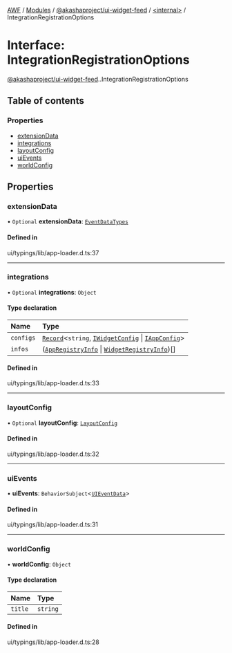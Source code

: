 [AWF](../README.md) / [Modules](../modules.md) / [@akashaproject/ui-widget-feed](../modules/akashaproject_ui_widget_feed.md) / [<internal\>](../modules/akashaproject_ui_widget_feed._internal_.md) / IntegrationRegistrationOptions

# Interface: IntegrationRegistrationOptions

[@akashaproject/ui-widget-feed](../modules/akashaproject_ui_widget_feed.md).[<internal>](../modules/akashaproject_ui_widget_feed._internal_.md).IntegrationRegistrationOptions

## Table of contents

### Properties

- [extensionData](akashaproject_ui_widget_feed._internal_.IntegrationRegistrationOptions.md#extensiondata)
- [integrations](akashaproject_ui_widget_feed._internal_.IntegrationRegistrationOptions.md#integrations)
- [layoutConfig](akashaproject_ui_widget_feed._internal_.IntegrationRegistrationOptions.md#layoutconfig)
- [uiEvents](akashaproject_ui_widget_feed._internal_.IntegrationRegistrationOptions.md#uievents)
- [worldConfig](akashaproject_ui_widget_feed._internal_.IntegrationRegistrationOptions.md#worldconfig)

## Properties

### extensionData

• `Optional` **extensionData**: [`EventDataTypes`](../modules/akashaproject_ui_widget_feed._internal_.md#eventdatatypes)

#### Defined in

ui/typings/lib/app-loader.d.ts:37

___

### integrations

• `Optional` **integrations**: `Object`

#### Type declaration

| Name | Type |
| :------ | :------ |
| `configs` | [`Record`](../modules/akashaproject_ui_widget_feed._internal_.md#record)<`string`, [`IWidgetConfig`](akashaproject_ui_widget_feed._internal_.IWidgetConfig.md) \| [`IAppConfig`](akashaproject_ui_widget_feed._internal_.IAppConfig.md)\> |
| `infos` | ([`AppRegistryInfo`](akashaproject_ui_widget_feed._internal_.AppRegistryInfo.md) \| [`WidgetRegistryInfo`](akashaproject_ui_widget_feed._internal_.WidgetRegistryInfo.md))[] |

#### Defined in

ui/typings/lib/app-loader.d.ts:33

___

### layoutConfig

• `Optional` **layoutConfig**: [`LayoutConfig`](akashaproject_ui_widget_feed._internal_.LayoutConfig.md)

#### Defined in

ui/typings/lib/app-loader.d.ts:32

___

### uiEvents

• **uiEvents**: `BehaviorSubject`<[`UIEventData`](akashaproject_ui_widget_feed._internal_.UIEventData.md)\>

#### Defined in

ui/typings/lib/app-loader.d.ts:31

___

### worldConfig

• **worldConfig**: `Object`

#### Type declaration

| Name | Type |
| :------ | :------ |
| `title` | `string` |

#### Defined in

ui/typings/lib/app-loader.d.ts:28
